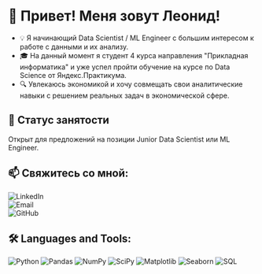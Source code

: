 # 👋 Привет! Меня зовут Леонид!

- 💡 Я начинающий Data Scientist / ML Engineer с большим интересом к работе с данными и их анализу.
- 🎓 На данный момент я студент 4 курса направления "Прикладная информатика" и уже успел пройти обучение на курсе по Data Science от Яндекс.Практикума.
- 🔍 Увлекаюсь экономикой и хочу совмещать свои аналитические навыки с решением реальных задач в экономической сфере.  

## 🚀 Статус занятости  
Открыт для предложений на позиции Junior Data Scientist или ML Engineer.

## 📫 Свяжитесь со мной:  
![[LinkedIn](https://img.shields.io/badge/-LinkedIn-blue?style=for-the-badge&logo=linkedin)](https://www.linkedin.com/in/<ваш-профиль>)   
![[Email](https://img.shields.io/badge/-Email-red?style=for-the-badge&logo=gmail)](mailto:newstak@mail.ru)  
![[GitHub](https://img.shields.io/badge/-GitHub-black?style=for-the-badge&logo=github)](https://github.com/davtyanchiiik) 

## 🛠️ Languages and Tools:  
![Python](https://img.shields.io/badge/-Python-3776AB?style=for-the-badge&logo=python&logoColor=white) 
![Pandas](https://img.shields.io/badge/-Pandas-150458?style=for-the-badge&logo=pandas) 
![NumPy](https://img.shields.io/badge/-NumPy-013243?style=for-the-badge&logo=numpy) 
![SciPy](https://img.shields.io/badge/-SciPy-8CAAE6?style=for-the-badge&logo=scipy) 
![Matplotlib](https://img.shields.io/badge/-Matplotlib-3C4D98?style=for-the-badge&logo=matplotlib) 
![Seaborn](https://img.shields.io/badge/-Seaborn-2E2E2E?style=for-the-badge) 
![SQL](https://img.shields.io/badge/-SQL-4479A1?style=for-the-badge&logo=postgresql&logoColor=white)  
